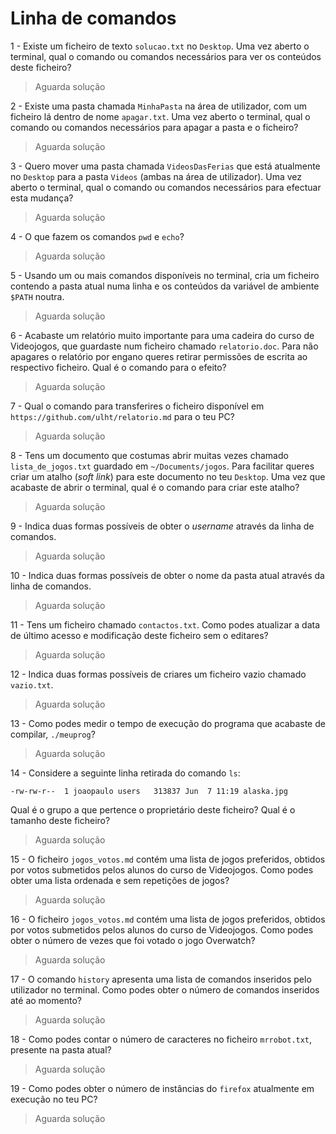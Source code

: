 # Linha de comandos

1 - Existe um ficheiro de texto `solucao.txt` no `Desktop`. Uma vez aberto o
terminal, qual o comando ou comandos necessários para ver os conteúdos deste
ficheiro?

> Aguarda solução

2 - Existe uma pasta chamada `MinhaPasta` na área de utilizador, com um
ficheiro lá dentro de nome `apagar.txt`. Uma vez aberto o terminal, qual o
comando ou comandos necessários para apagar a pasta e o ficheiro?

> Aguarda solução

3 - Quero mover uma pasta chamada `VideosDasFerias` que está atualmente no
`Desktop` para a pasta `Videos` (ambas na área de utilizador). Uma vez aberto o
terminal, qual o comando ou comandos necessários para efectuar esta mudança?

> Aguarda solução

4 - O que fazem os comandos `pwd` e `echo`?

> Aguarda solução

5 - Usando um ou mais comandos disponíveis no terminal, cria um ficheiro
contendo a pasta atual numa linha e os conteúdos da variável de ambiente
`$PATH` noutra.

> Aguarda solução

6 - Acabaste um relatório muito importante para uma cadeira do curso de
Videojogos, que guardaste num ficheiro chamado `relatorio.doc`. Para não
apagares o relatório por engano queres retirar permissões de escrita ao
respectivo ficheiro. Qual é o comando para o efeito?

> Aguarda solução

7 - Qual o comando para transferires o ficheiro disponível em
`https://github.com/ulht/relatorio.md` para o teu PC?

> Aguarda solução

8 - Tens um documento que costumas abrir muitas vezes chamado
`lista_de_jogos.txt` guardado em `~/Documents/jogos`. Para facilitar queres
criar um atalho (_soft link_) para este documento no teu `Desktop`. Uma vez que
acabaste de abrir o terminal, qual é o comando para criar este atalho?

> Aguarda solução

9 - Indica duas formas possíveis de obter o _username_ através da linha de
comandos.

> Aguarda solução

10 - Indica duas formas possíveis de obter o nome da pasta atual através da
linha de comandos.

> Aguarda solução

11 - Tens um ficheiro chamado `contactos.txt`. Como podes atualizar a data de
último acesso e modificação deste ficheiro sem o editares?

> Aguarda solução

12 - Indica duas formas possíveis de criares um ficheiro vazio chamado
`vazio.txt`.

> Aguarda solução

13 - Como podes medir o tempo de execução do programa que acabaste de
compilar, `./meuprog`?

> Aguarda solução

14 - Considere a seguinte linha retirada do comando `ls`:

`-rw-rw-r--  1 joaopaulo users   313837 Jun  7 11:19 alaska.jpg`

Qual é o grupo a que pertence o proprietário deste ficheiro? Qual é o tamanho
deste ficheiro?

> Aguarda solução

15 - O ficheiro `jogos_votos.md` contém uma lista de jogos preferidos,
obtidos por votos submetidos pelos alunos do curso de Videojogos. Como podes
obter uma lista ordenada e sem repetições de jogos?

> Aguarda solução

16 - O ficheiro `jogos_votos.md` contém uma lista de jogos preferidos,
obtidos por votos submetidos pelos alunos do curso de Videojogos. Como podes
obter o número de vezes que foi votado o jogo Overwatch?

> Aguarda solução

17 - O comando `history` apresenta uma lista de comandos inseridos pelo
utilizador no terminal. Como podes obter o número de comandos inseridos até ao
momento?

> Aguarda solução

18 - Como podes contar o número de caracteres no ficheiro `mrrobot.txt`,
presente na pasta atual?

> Aguarda solução

19 - Como podes obter o número de instâncias do `firefox` atualmente em
execução no teu PC?

> Aguarda solução

